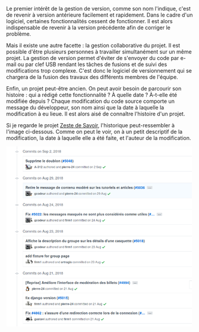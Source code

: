 Le premier intérêt de la gestion de version, comme son nom l'indique, c'est de revenir à version antérieure facilement et rapidement. Dans le cadre d'un logiciel, certaines fonctionnalités cessent de fonctionner. Il est alors indispensable de revenir à la version précédente afin de corriger le problème. 

Mais il existe une autre facette : la gestion collaborative du projet. Il est possible d'être plusieurs personnes à travailler
simultanément sur un même projet. La gestion de version permet d'éviter de s'envoyer du code par e-mail ou par clef USB rendant les tâches de fusions et de suivi des modifications trop complexe.  C'est donc le logiciel de versionnement qui se chargera de la fusion des travaux des différents membres de l'équipe. 

Enfin, un projet peut-être ancien. On peut avoir besoin de parcourir son histoire : qui a rédigé cette fonctionnalité
? À quelle date ? À-t-elle été modifiée depuis ? Chaque modification du code source comporte un message du développeur, son nom ainsi que la date à laquelle la modification à eu lieue. Il est alors aisé de connaître l'histoire d'un projet.

Si je regarde le projet [Zeste de Savoir](https://github.com/zestedesavoir/zds-site/commits/dev), l'historique peut-ressembler à l'image ci-dessous. Comme on peut le voir, on à un petit descriptif de la modification, la date à laquelle elle a été faite, et l'auteur de la modification.

![Exemple d'historique d'un projet](img/historique.png)

